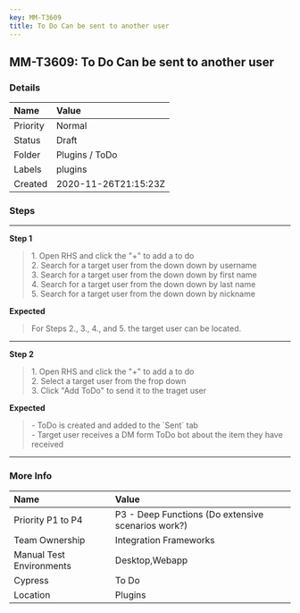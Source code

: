 ```yaml
---
key: MM-T3609
title: To Do Can be sent to another user
---
```


## MM-T3609: To Do Can be sent to another user

### Details

| Name     | Value                |
| :------- | :------------------- |
| Priority | Normal               |
| Status   | Draft                |
| Folder   | Plugins / ToDo       |
| Labels   | plugins              |
| Created  | 2020-11-26T21:15:23Z |

### Steps

<hr/>

**Step 1**

> <article>1. Open RHS and click the "+" to add a to do<br>2. Search for a target user from the down down by username<br>3. Search for a target user from the down down by first name<br>4. Search for a target user from the down down by last name<br>5. Search for a target user from the down down by nickname</article>

**Expected**

> <article>For Steps 2., 3., 4., and 5. the target user can be located.</article>

<hr/>

**Step 2**

> <article>1. Open RHS and click the &quot;+&quot; to add a to do<br />2. Select a target user from the frop down <br />3. Click &quot;Add ToDo&quot; to send it to the traget user</article>

**Expected**

> <article>- ToDo is created and added to the `Sent` tab<br />- Target user receives a DM form ToDo bot about the item they have received</article>

<hr/>

### More Info

| Name                     | Value                                              |
| :----------------------- | :------------------------------------------------- |
| Priority P1 to P4        | P3 - Deep Functions (Do extensive scenarios work?) |
| Team Ownership           | Integration Frameworks                             |
| Manual Test Environments | Desktop,Webapp                                     |
| Cypress                  | To Do                                              |
| Location                 | Plugins                                            |

